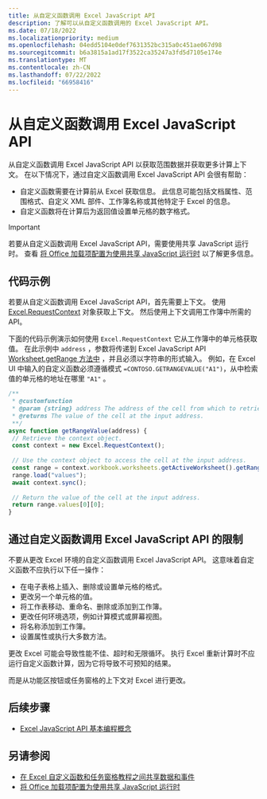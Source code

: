 ```yaml
---
title: 从自定义函数调用 Excel JavaScript API
description: 了解可以从自定义函数调用的 Excel JavaScript API。
ms.date: 07/18/2022
ms.localizationpriority: medium
ms.openlocfilehash: 04edd5104e0def7631352bc315a0c451ae067d98
ms.sourcegitcommit: b6a3815a1ad17f3522ca35247a3fd5d7105e174e
ms.translationtype: MT
ms.contentlocale: zh-CN
ms.lasthandoff: 07/22/2022
ms.locfileid: "66958416"
---
```

# <a name="call-excel-javascript-apis-from-a-custom-function"></a>从自定义函数调用 Excel JavaScript API

从自定义函数调用 Excel JavaScript API 以获取范围数据并获取更多计算上下文。 在以下情况下，通过自定义函数调用 Excel JavaScript API 会很有帮助：

- 自定义函数需要在计算前从 Excel 获取信息。 此信息可能包括文档属性、范围格式、自定义 XML 部件、工作簿名称或其他特定于 Excel 的信息。
- 自定义函数将在计算后为返回值设置单元格的数字格式。

> [!IMPORTANT]
> 若要从自定义函数调用 Excel JavaScript API，需要使用共享 JavaScript 运行时。 查看 [将 Office 加载项配置为使用共享 JavaScript 运行时](../develop/configure-your-add-in-to-use-a-shared-runtime.md) 以了解更多信息。

## <a name="code-sample"></a>代码示例

若要从自定义函数调用 Excel JavaScript API，首先需要上下文。 使用 [Excel.RequestContext](/javascript/api/excel/excel.requestcontext) 对象获取上下文。 然后使用上下文调用工作簿中所需的 API。

下面的代码示例演示如何使用 `Excel.RequestContext` 它从工作簿中的单元格获取值。 在此示例中 `address` ，参数将传递到 Excel JavaScript API [Worksheet.getRange 方法中](/javascript/api/excel/excel.worksheet#excel-excel-worksheet-getrange-member(1)) ，并且必须以字符串的形式输入。 例如，在 Excel UI 中输入的自定义函数必须遵循模式 `=CONTOSO.GETRANGEVALUE("A1")`，从中检索值的单元格的地址在哪里 `"A1"` 。

```JavaScript
/**
 * @customfunction
 * @param {string} address The address of the cell from which to retrieve the value.
 * @returns The value of the cell at the input address.
 **/
async function getRangeValue(address) {
 // Retrieve the context object. 
 const context = new Excel.RequestContext();
 
 // Use the context object to access the cell at the input address. 
 const range = context.workbook.worksheets.getActiveWorksheet().getRange(address);
 range.load("values");
 await context.sync();
 
 // Return the value of the cell at the input address.
 return range.values[0][0];
}
```

## <a name="limitations-of-calling-excel-javascript-apis-through-a-custom-function"></a>通过自定义函数调用 Excel JavaScript API 的限制

不要从更改 Excel 环境的自定义函数调用 Excel JavaScript API。 这意味着自定义函数不应执行以下任一操作：

- 在电子表格上插入、删除或设置单元格的格式。
- 更改另一个单元格的值。
- 将工作表移动、重命名、删除或添加到工作簿。
- 更改任何环境选项，例如计算模式或屏幕视图。
- 将名称添加到工作簿。
- 设置属性或执行大多数方法。

更改 Excel 可能会导致性能不佳、超时和无限循环。 执行 Excel 重新计算时不应运行自定义函数计算，因为它将导致不可预知的结果。

而是从功能区按钮或任务窗格的上下文对 Excel 进行更改。

## <a name="next-steps"></a>后续步骤

- [Excel JavaScript API 基本编程概念](../reference/overview/excel-add-ins-reference-overview.md)

## <a name="see-also"></a>另请参阅

- [在 Excel 自定义函数和任务窗格教程之间共享数据和事件](../tutorials/share-data-and-events-between-custom-functions-and-the-task-pane-tutorial.md)
- [将 Office 加载项配置为使用共享 JavaScript 运行时](../develop/configure-your-add-in-to-use-a-shared-runtime.md)
